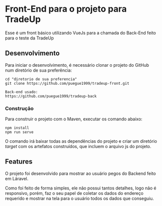 # Front-End para o projeto para TradeUp

Esse é um front básico utilizando VueJs para a chamada do Back-End feito para o teste da TradeUp

## Desenvolvimento

Para iniciar o desenvolvimento, é necessário clonar o projeto do GitHub num diretório de sua preferência:

```shell
cd "diretorio de sua preferencia"
git clone https://github.com/puegue1999/tradeup-front.git
```

```shell
Back-end usado:
https://github.com/puegue1999/tradeup-back
```

### Construção

Para construir o projeto com o Maven, executar os comando abaixo:

```shell
npm install
npm run serve
```

O comando irá baixar todas as dependências do projeto e criar um diretório *target* com os artefatos construídos, que incluem o arquivo js do projeto.

## Features

O projeto foi desenvolvido para mostrar ao usuário pegos do Backend feito em Láravel.

Como foi feito de forma simples, ele não possui tantos detalhes, logo não é responsivo, porém, faz o seu papel de coletar os dados do endereço requerido e mostrar na tela para o usuário todos os dados que conseguiu.
